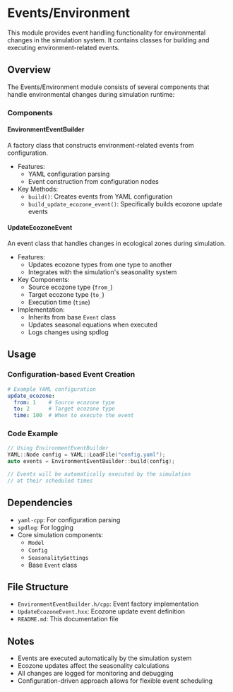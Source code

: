 # Events/Environment

This module provides event handling functionality for environmental changes in the simulation system. It contains classes for building and executing environment-related events.

## Overview

The Events/Environment module consists of several components that handle environmental changes during simulation runtime:

### Components

#### EnvironmentEventBuilder
A factory class that constructs environment-related events from configuration.
- Features:
  - YAML configuration parsing
  - Event construction from configuration nodes
- Key Methods:
  - `build()`: Creates events from YAML configuration
  - `build_update_ecozone_event()`: Specifically builds ecozone update events

#### UpdateEcozoneEvent
An event class that handles changes in ecological zones during simulation.
- Features:
  - Updates ecozone types from one type to another
  - Integrates with the simulation's seasonality system
- Key Components:
  - Source ecozone type (`from_`)
  - Target ecozone type (`to_`)
  - Execution time (`time`)
- Implementation:
  - Inherits from base `Event` class
  - Updates seasonal equations when executed
  - Logs changes using spdlog

## Usage

### Configuration-based Event Creation
```yaml
# Example YAML configuration
update_ecozone:
  from: 1    # Source ecozone type
  to: 2      # Target ecozone type
  time: 100  # When to execute the event
```

### Code Example
```cpp
// Using EnvironmentEventBuilder
YAML::Node config = YAML::LoadFile("config.yaml");
auto events = EnvironmentEventBuilder::build(config);

// Events will be automatically executed by the simulation
// at their scheduled times
```

## Dependencies

- `yaml-cpp`: For configuration parsing
- `spdlog`: For logging
- Core simulation components:
  - `Model`
  - `Config`
  - `SeasonalitySettings`
  - Base `Event` class

## File Structure

- `EnvironmentEventBuilder.h/cpp`: Event factory implementation
- `UpdateEcozoneEvent.hxx`: Ecozone update event definition
- `README.md`: This documentation file

## Notes

- Events are executed automatically by the simulation system
- Ecozone updates affect the seasonality calculations
- All changes are logged for monitoring and debugging
- Configuration-driven approach allows for flexible event scheduling
